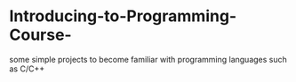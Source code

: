 # Introducing-to-Programming-Course-
some simple projects to become familiar with programming languages such as C/C++
